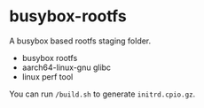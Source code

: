 # busybox-rootfs

A busybox based rootfs staging folder.

- busybox rootfs
- aarch64-linux-gnu glibc
- linux perf tool

You can run `/build.sh` to generate `initrd.cpio.gz`.
